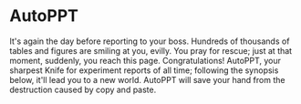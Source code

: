 # AutoPPT
It's again the day before reporting to your boss. Hundreds of thousands of tables and figures are smiling at you, evilly. You pray for rescue; just at that moment, suddenly, you reach this page. Congratulations! AutoPPT, your sharpest Knife for experiment reports of all time; following the synopsis below, it'll lead you to a new world. AutoPPT will save your hand from the destruction caused by copy and paste.
